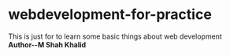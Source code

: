 # webdevelopment-for-practice
This is just for to learn some basic things about web development 
<br>
<strong> Author--M Shah Khalid </strong>
